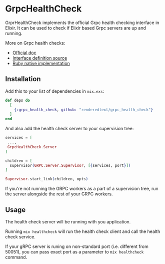# GrpcHealthCheck

GrprHealthCheck implements the official Grpc health checking interface in
Elixir. It can be used to check if Elixir based Grpc servers are up and running.

More on Grpc health checks:
- [Official doc](https://github.com/grpc/grpc/blob/master/doc/health-checking.md)
- [Interface definition
    source](https://github.com/grpc/grpc/blob/master/src/proto/grpc/health/v1/health.proto)
- [Ruby native
    implementation](https://github.com/grpc/grpc/tree/master/src/ruby/pb/grpc/health/v1)

## Installation

Add this to your list of dependencies in `mix.exs`:

```elixir
def deps do
  [
    {:grpc_health_check, github: "renderedtext/grpc_health_check"}
  ]
end
```

And also add the health check server to your supervision tree:

```elixir
services = [
 ...,
 GrpcHealthCheck.Server
]

children = [
  supervisor(GRPC.Server.Supervisor, [{services, port}])
]

Supervisor.start_link(children, opts)
```

If you're not running the GRPC workers as a part of a supervision tree, run the
server alongside the rest of your GRPC workers.

## Usage

The health check server will be running with you application.

Running `mix healthcheck` will run the health check client and call the health
check service.

If your gRPC server is runing on non-standard port (i.e. different from 50051),
you can pass exact port as a parameter to `mix healthcheck` command.
